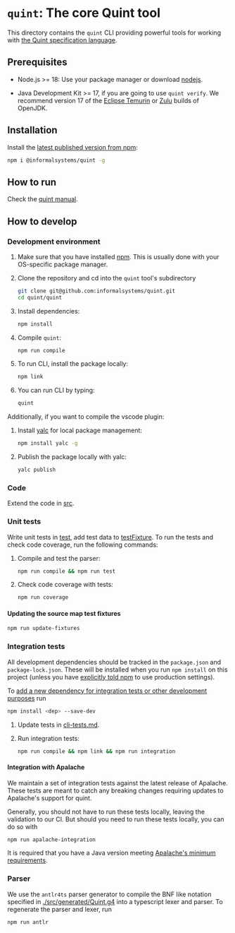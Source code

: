# `quint`: The core Quint tool

This directory contains the `quint` CLI providing powerful tools for working
with [the Quint specification language](https://github.com/informalsystems/quint).

## Prerequisites

- Node.js >= 18: Use your package manager or download [nodejs](https://nodejs.org/en/download).

- Java Development Kit >= 17, if you are going to use `quint verify`.  We
  recommend version 17 of the [Eclipse Temurin](https://adoptium.net/) or
  [Zulu](https://www.azul.com/downloads/?version=java-17-lts&package=jdk#download-openjdk)
  builds of OpenJDK.

## Installation

Install the [latest published version from npm](https://www.npmjs.com/package/@informalsystems/quint):

``` sh
npm i @informalsystems/quint -g
```

## How to run

Check the [quint manual](https://github.com/informalsystems/quint/blob/main/doc/quint.md).

## How to develop

### Development environment

 1. Make sure that you have installed [npm][]. This is usually done with your
 OS-specific package manager.

 1. Clone the repository and cd into the `quint` tool's subdirectory
 
    ```sh
    git clone git@github.com:informalsystems/quint.git
    cd quint/quint
    ```

 1. Install dependencies:

    ```sh
    npm install
    ```

 1. Compile `quint`:

    ```sh
    npm run compile
    ```

 1. To run CLI, install the package locally:

    ```sh
    npm link
    ```

 1. You can run CLI by typing:

    ```sh
    quint
    ```

Additionally, if you want to compile the vscode plugin:

 1. Install [yalc][] for local package management:

    ```sh
    npm install yalc -g
    ```

 1. Publish the package locally with yalc:

    ```sh
    yalc publish
    ```


### Code

Extend the code in [src](./src).

### Unit tests

Write unit tests in [test](./test), add test data to
[testFixture](./testFixture). To run the tests and check code coverage, run the
following commands:

 1. Compile and test the parser:

    ```sh
    npm run compile && npm run test
    ```

 1. Check code coverage with tests:

    ```sh
    npm run coverage
    ```

#### Updating the source map test fixtures

``` sh
npm run update-fixtures
```

### Integration tests

All development dependencies should be tracked in the `package.json` and
`package-lock.json`. These will be installed when you run `npm install` on
this project (unless you have [explicitly told
npm](https://docs.npmjs.com/cli/v9/commands/npm-install#description) to use
production settings).

To [add a new dependency for integration tests or other development
purposes](https://docs.npmjs.com/specifying-dependencies-and-devdependencies-in-a-package-json-file)
run

``` sh
npm install <dep> --save-dev
```

 1. Update tests in [cli-tests.md](./cli-tests.md).

 1. Run integration tests:

    ```sh
    npm run compile && npm link && npm run integration
    ```

[npm]: https://en.wikipedia.org/wiki/Npm_(software)
[yalc]: https://www.npmjs.com/package/yalc
[txm]: https://www.npmjs.com/package/txm

#### Integration with Apalache

We maintain a set of integration tests against the latest release of Apalache.
These tests are meant to catch any breaking changes requiring updates to
Apalache's support for quint.

Generally, you should not have to run these tests locally, leaving the
validation to our CI. But should you need to run these tests locally, you can do
so with

```sh
npm run apalache-integration
```

It is required that you have a Java version meeting [Apalache's minimum
requirements](https://apalache-mc.org/docs/apalache/installation/jvm.html).

### Parser

We use the `antlr4ts` parser generator to compile the BNF like notation specified
in [./src/generated/Quint.g4](./src/generated/Quint.g4) into a typescript lexer and
parser. To regenerate the parser and lexer, run

``` sh
npm run antlr
```
